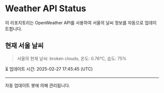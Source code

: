 
# Weather API Status

이 리포지토리는 OpenWeather API를 사용하여 서울의 날씨 정보를 자동으로 업데이트합니다.

## 현재 서울 날씨
> 서울의 현재 날씨: broken clouds, 온도: 0.76°C, 습도: 75%

⏳ 업데이트 시간: 2025-02-27 17:45:45 (UTC)

---
자동 업데이트 봇에 의해 관리됩니다.
